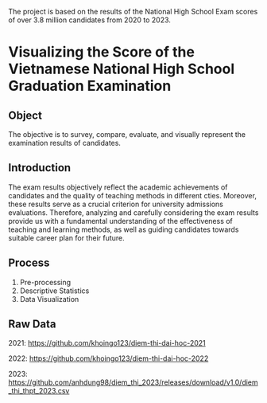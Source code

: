 The project is based on the results of the National High School Exam scores of over 3.8 million candidates from 2020 to 2023. 
# Visualizing the Score of the Vietnamese National High School Graduation Examination  
## Object 
The objective is to survey, compare, evaluate, and visually represent the examination results of candidates.
## Introduction 
The exam results objectively reflect the academic achievements of candidates and the quality of teaching methods in different cties. Moreover, these results serve as a crucial criterion for university admissions evaluations. Therefore, analyzing and carefully considering the exam results provide us with a fundamental understanding of the effectiveness of teaching and learning methods, as well as guiding candidates towards suitable career plan for their future.


## Process
1.  Pre-processing
2.  Descriptive Statistics
3.  Data Visualization 
## Raw Data
2021: https://github.com/khoingo123/diem-thi-dai-hoc-2021

2022: https://github.com/khoingo123/diem-thi-dai-hoc-2022

2023: https://github.com/anhdung98/diem_thi_2023/releases/download/v1.0/diem_thi_thpt_2023.csv


